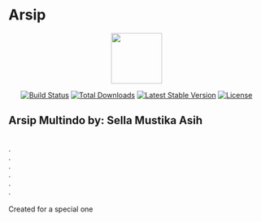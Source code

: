 # Arsip

<p align="center"><img src="https://cdn.worldvectorlogo.com/logos/codeigniter.svg" width="100px"></p>
<p align="center">
<a href="https://travis-ci.org/laravel/framework"><img src="https://travis-ci.org/laravel/framework.svg" alt="Build Status"></a>
<a href="https://packagist.org/packages/laravel/framework"><img src="https://poser.pugx.org/laravel/framework/d/total.svg" alt="Total Downloads"></a>
<a href="https://packagist.org/packages/laravel/framework"><img src="https://poser.pugx.org/laravel/framework/v/stable.svg" alt="Latest Stable Version"></a>
<a href="https://packagist.org/packages/laravel/framework"><img src="https://poser.pugx.org/laravel/framework/license.svg" alt="License"></a>
</p>

## Arsip Multindo by: Sella Mustika Asih
<br>
.<br>
.<br>
.<br>
.<br>
.<br>
.<br>
<br>
Created for a special one 
